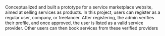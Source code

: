 Conceptualized and built a prototype for a service marketplace website, aimed at selling services as products. In this project, users can register as a regular user, company, or freelancer. After registering, the admin verifies their profile, and once approved, the user is listed as a valid service provider. Other users can then book services from these verified providers

